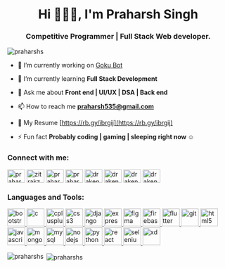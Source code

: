 <h1 align="center">Hi 🙋🏻‍♂️, I'm Praharsh Singh</h1>
<h3 align="center">Competitive Programmer | Full Stack Web developer.</h3>

<p align="left"> <img src="https://komarev.com/ghpvc/?username=praharshs&label=Profile%20views&color=0e75b6&style=flat" alt="praharshs" /> </p>

- 🔭 I’m currently working on [Goku Bot](https://github.com/GokuBot)

- 🌱 I’m currently learning **Full Stack Development**

- 💬 Ask me about **Front end | UI/UX | DSA | Back end**

- 📫 How to reach me **praharsh535@gmail.com**

- 📄 My Resume [https://rb.gy/ibrgij](https://rb.gy/ibrgij)

- ⚡ Fun fact **Probably coding | gaming | sleeping right now ☺**

<p align="left">
<h3 align="left">Connect with me:</h3>
<a href="https://linkedin.com/in/praharshsingh" target="blank"><img align="center" src="https://cdn.jsdelivr.net/npm/simple-icons@3.0.1/icons/linkedin.svg" alt="praharshsingh" height="30" width="40" /></a>
<a href="https://instagram.com/zitrakz" target="blank"><img align="center" src="https://cdn.jsdelivr.net/npm/simple-icons@3.0.1/icons/instagram.svg" alt="zitrakz" height="30" width="40" /></a>
<a href="https://www.youtube.com/c/praharsh singh" target="blank"><img align="center" src="https://cdn.jsdelivr.net/npm/simple-icons@3.0.1/icons/youtube.svg" alt="praharsh singh" height="30" width="40" /></a>
<a href="https://www.codechef.com/users/praharsh443" target="blank"><img align="center" src="https://cdn.jsdelivr.net/npm/simple-icons@3.1.0/icons/codechef.svg" alt="praharsh443" height="30" width="40" /></a>
<a href="https://www.hackerrank.com/draken_codes" target="blank"><img align="center" src="https://cdn.jsdelivr.net/npm/simple-icons@3.0.1/icons/hackerrank.svg" alt="draken_codes" height="30" width="40" /></a>
<a href="https://codeforces.com/profile/draken_codes" target="blank"><img align="center" src="https://cdn.jsdelivr.net/npm/simple-icons@3.0.1/icons/codeforces.svg" alt="draken_codes" height="30" width="40" /></a>
<a href="https://www.leetcode.com/draken_codes" target="blank"><img align="center" src="https://cdn.jsdelivr.net/npm/simple-icons@3.0.1/icons/leetcode.svg" alt="draken_codes" height="30" width="40" /></a>
<a href="https://auth.geeksforgeeks.org/user/draken_codes/profile" target="blank"><img align="center" src="https://cdn.jsdelivr.net/npm/simple-icons@3.0.1/icons/geeksforgeeks.svg" alt="draken_codes/profile" height="30" width="40" /></a>
</p>

<h3 align="left">Languages and Tools:</h3>
<p align="left"> <a href="https://getbootstrap.com" target="_blank"> <img src="https://devicons.github.io/devicon/devicon.git/icons/bootstrap/bootstrap-plain.svg" alt="bootstrap" width="40" height="40"/> </a> <a href="https://www.cprogramming.com/" target="_blank"> <img src="https://devicons.github.io/devicon/devicon.git/icons/c/c-original.svg" alt="c" width="40" height="40"/> </a> <a href="https://www.w3schools.com/cpp/" target="_blank"> <img src="https://devicons.github.io/devicon/devicon.git/icons/cplusplus/cplusplus-original.svg" alt="cplusplus" width="40" height="40"/> </a> <a href="https://www.w3schools.com/css/" target="_blank"> <img src="https://devicons.github.io/devicon/devicon.git/icons/css3/css3-original-wordmark.svg" alt="css3" width="40" height="40"/> </a> <a href="https://www.djangoproject.com/" target="_blank"> <img src="https://devicons.github.io/devicon/devicon.git/icons/django/django-original.svg" alt="django" width="40" height="40"/> </a> <a href="https://expressjs.com" target="_blank"> <img src="https://devicons.github.io/devicon/devicon.git/icons/express/express-original-wordmark.svg" alt="express" width="40" height="40"/> </a> <a href="https://www.figma.com/" target="_blank"> <img src="https://www.vectorlogo.zone/logos/figma/figma-icon.svg" alt="figma" width="40" height="40"/> </a> <a href="https://firebase.google.com/" target="_blank"> <img src="https://www.vectorlogo.zone/logos/firebase/firebase-icon.svg" alt="firebase" width="40" height="40"/> </a> <a href="https://flutter.dev" target="_blank"> <img src="https://www.vectorlogo.zone/logos/flutterio/flutterio-icon.svg" alt="flutter" width="40" height="40"/> </a> <a href="https://git-scm.com/" target="_blank"> <img src="https://www.vectorlogo.zone/logos/git-scm/git-scm-icon.svg" alt="git" width="40" height="40"/> </a> <a href="https://www.w3.org/html/" target="_blank"> <img src="https://devicons.github.io/devicon/devicon.git/icons/html5/html5-original-wordmark.svg" alt="html5" width="40" height="40"/> </a> <a href="https://developer.mozilla.org/en-US/docs/Web/JavaScript" target="_blank"> <img src="https://devicons.github.io/devicon/devicon.git/icons/javascript/javascript-original.svg" alt="javascript" width="40" height="40"/> </a> <a href="https://www.mongodb.com/" target="_blank"> <img src="https://devicons.github.io/devicon/devicon.git/icons/mongodb/mongodb-original-wordmark.svg" alt="mongodb" width="40" height="40"/> </a> <a href="https://www.mysql.com/" target="_blank"> <img src="https://devicons.github.io/devicon/devicon.git/icons/mysql/mysql-original-wordmark.svg" alt="mysql" width="40" height="40"/> </a> <a href="https://nodejs.org" target="_blank"> <img src="https://devicons.github.io/devicon/devicon.git/icons/nodejs/nodejs-original-wordmark.svg" alt="nodejs" width="40" height="40"/> </a> <a href="https://www.python.org" target="_blank"> <img src="https://devicons.github.io/devicon/devicon.git/icons/python/python-original.svg" alt="python" width="40" height="40"/> </a> <a href="https://reactjs.org/" target="_blank"> <img src="https://devicons.github.io/devicon/devicon.git/icons/react/react-original-wordmark.svg" alt="react" width="40" height="40"/> </a> <a href="https://www.selenium.dev" target="_blank"> <img src="https://raw.githubusercontent.com/detain/svg-logos/780f25886640cef088af994181646db2f6b1a3f8/svg/selenium-logo.svg" alt="selenium" width="40" height="40"/> </a> <a href="https://www.adobe.com/products/xd.html" target="_blank"> <img src="https://cdn.worldvectorlogo.com/logos/adobe-xd.svg" alt="xd" width="40" height="40"/> </a> </p>

<p><img align="left" src="https://github-readme-stats.vercel.app/api/top-langs/?username=praharshs&layout=compact" alt="praharshs" /></p>

<p>&nbsp;<img align="center" src="https://github-readme-stats.vercel.app/api?username=praharshs&show_icons=true" alt="praharshs" /></p>
